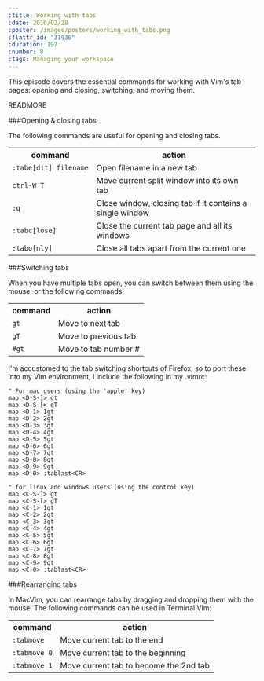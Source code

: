 ```yaml
--- 
:title: Working with tabs
:date: 2010/02/28
:poster: /images/posters/working_with_tabs.png
:flattr_id: "31930"
:duration: 197
:number: 8
:tags: Managing your workspace
---
```


This episode covers the essential commands for working with Vim's tab pages: opening and closing, switching, and moving them.


READMORE


###Opening & closing tabs

The following commands are useful for opening and closing tabs.

<table>
   <tr>
       <th>command</th>
       <th>action</th>
   </tr>
   <tr>
       <td><code>:tabe[dit]&nbsp;filename</code></td>
       <td>Open filename in a new tab</td>
   </tr>
   <tr>
       <td><code>ctrl-W T</code></td>
       <td>Move current split window into its own tab</td>
   </tr>
   <tr>
       <td><code>:q</code></td>
       <td>Close window, closing tab if it contains a single window</td>
   </tr>
   <tr>
       <td><code>:tabc[lose]</code></td>
       <td>Close the current tab page and all its windows</td>
   </tr>
   <tr>
       <td><code>:tabo[nly]</code></td>
       <td>Close all tabs apart from the current one</td>
   </tr>
</table>


###Switching tabs

When you have multiple tabs open, you can switch between them using the mouse, or the following commands:

<table>
   <tr>
       <th>command</th>
       <th>action</th>
   </tr>
   <tr>
       <td><code>gt</code></td>
       <td>Move to next tab</td>
   </tr>
   <tr>
       <td><code>gT</code></td>
       <td>Move to previous tab</td>
   </tr>
   <tr>
       <td><code>#gt</code></td>
       <td>Move to tab number #</td>
   </tr>
</table>

I'm accustomed to the tab switching shortcuts of Firefox, so to port these into my Vim environment, I include the following in my .vimrc:

```viml
" For mac users (using the 'apple' key)
map <D-S-]> gt
map <D-S-[> gT
map <D-1> 1gt
map <D-2> 2gt
map <D-3> 3gt
map <D-4> 4gt
map <D-5> 5gt
map <D-6> 6gt
map <D-7> 7gt
map <D-8> 8gt
map <D-9> 9gt
map <D-0> :tablast<CR>

" for linux and windows users (using the control key)
map <C-S-]> gt
map <C-S-[> gT
map <C-1> 1gt
map <C-2> 2gt
map <C-3> 3gt
map <C-4> 4gt
map <C-5> 5gt
map <C-6> 6gt
map <C-7> 7gt
map <C-8> 8gt
map <C-9> 9gt
map <C-0> :tablast<CR>
```

###Rearranging tabs

In MacVim, you can rearrange tabs by dragging and dropping them with the mouse. The following commands can be used in Terminal Vim:

<table>
   <tr>
       <th>command</th>
       <th>action</th>
   </tr>
   <tr>
       <td><code>:tabmove</code></td>
       <td>Move current tab to the end</td>
   </tr>
   <tr>
       <td><code>:tabmove 0</code></td>
       <td>Move current tab to the beginning</td>
   </tr>
   <tr>
       <td><code>:tabmove 1</code></td>
       <td>Move current tab to become the 2nd tab</td>
   </tr>
</table>


